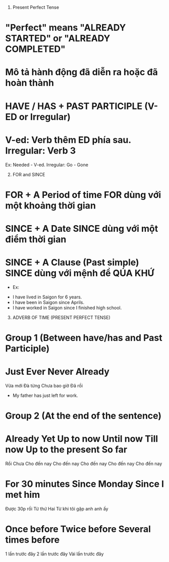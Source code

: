 1. Present Perfect Tense
# "Perfect" means "ALREADY STARTED" or "ALREADY COMPLETED" 
# Mô tả hành động đã diễn ra hoặc đã hoàn thành
# HAVE / HAS + PAST PARTICIPLE (V-ED or Irregular)
# V-ed: Verb thêm ED phía sau. Irregular: Verb 3 
Ex: Needed - V-ed.  Irregular: Go - Gone

2. FOR and SINCE
# FOR + A Period of time            FOR dùng với một khoảng thời gian
# SINCE + A Date                    SINCE dùng với một điểm thời gian
# SINCE + A Clause (Past simple)    SINCE dùng với mệnh đề QÚA KHỨ
+ Ex: 
- I have lived in Saigon for 6 years.
- I have been in Saigon since Aprils.
- I have worked in Saigon since I finished high school.

3. ADVERB OF TIME (PRESENT PERFECT TENSE)
# Group 1 (Between have/has and Past Participle)
# Just      Ever        Never           Already
Vừa mới    Đà từng    Chưa bao giờ      Đã rồi
+ My father has just left for work.

# Group 2 (At the end of the sentence)
#  Already   Yet      Up to now          Until now       Till now       Up to the present    So far
 Rồi        Chưa     Cho đến nay        Cho đến nay    Cho đến nay      Cho đến nay       Cho đến nay
#  For 30 minutes     Since Monday       Since I met him         
 Được 30p rồi        Từ thứ Hai     Từ khi tôi gặp anh anh ấy
#  Once before        Twice before       Several times before
 1 lần trước đây     2 lần trước đây      Vài lần trước đây